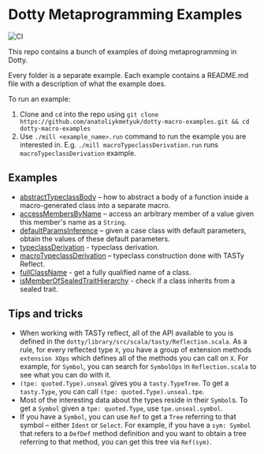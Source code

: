# Dotty Metaprogramming Examples
![CI](https://github.com/anatoliykmetyuk/dotty-macro-examples/workflows/CI/badge.svg)

This repo contains a bunch of examples of doing metaprogramming in Dotty.

Every folder is a separate example. Each example contains a README.md file with a description of what the example does.

To run an example:

1. Clone and `cd` into the repo using `git clone https://github.com/anatoliykmetyuk/dotty-macro-examples.git && cd dotty-macro-examples`
2. Use `./mill <example_name>.run` command to run the example you are interested in. E.g. `./mill macroTypeclassDerivation.run` runs `macroTypeclassDerivation` example.

## Examples
- [abstractTypeclassBody](https://github.com/anatoliykmetyuk/dotty-macro-examples/tree/master/abstractTypeclassBody) – how to abstract a body of a function inside a macro-generated class into a separate macro.
- [accessMembersByName](https://github.com/anatoliykmetyuk/dotty-macro-examples/tree/master/accessMembersByName) – access an arbitrary member of a value given this member's name as a `String`.
- [defaultParamsInference](https://github.com/anatoliykmetyuk/dotty-macro-examples/tree/master/defaultParamsInference) – given a case class with default parameters, obtain the values of these default parameters.
- [typeclassDerivation](https://github.com/anatoliykmetyuk/dotty-macro-examples/tree/master/typeclassDerivation) - typeclass derivation.
- [macroTypeclassDerivation](https://github.com/anatoliykmetyuk/dotty-macro-examples/tree/master/macroTypeclassDerivation) – typeclass construction done with TASTy Reflect.
- [fullClassName](https://github.com/anatoliykmetyuk/dotty-macro-examples/tree/master/fullClassName) - get a fully qualified name of a class.
- [isMemberOfSealedTraitHierarchy](https://github.com/anatoliykmetyuk/dotty-macro-examples/tree/master/isMemberOfSealedTraitHierarchy) - check if a class inherits from a sealed trait.

## Tips and tricks
- When working with TASTy reflect, all of the API available to you is defined in the `dotty/library/src/scala/tasty/Reflection.scala`. As a rule, for every reflected type `X`, you have a group of extension methods `extension XOps` which defines all of the methods you can call on `X`. For example, for `Symbol`, you can search for `SymbolOps` in `Reflection.scala` to see what you can do with it.
- `(tpe: quoted.Type).unseal` gives you a `tasty.TypeTree`. To get a `tasty.Type`, you can call `(tpe: quoted.Type).unseal.tpe`.
- Most of the interesting data about the types reside in their `Symbol`s. To get a `Symbol` given a `tpe: quoted.Type`, use `tpe.unseal.symbol`.
- If you have a `Symbol`, you can use `Ref` to get a `Tree` referring to that symbol – either `Ident` or `Select`. For example, if you have a `sym: Symbol` that refers to a `DefDef` method definition and you want to obtain a tree referring to that method, you can get this tree via `Ref(sym)`.
